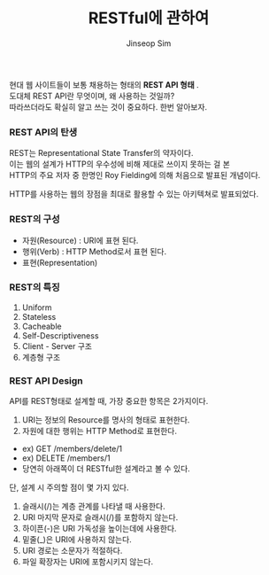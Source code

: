 ﻿---
layout: post
title: "RESTful에 관하여"
categories: Theory
tags: [theory]
author:
  - Jinseop Sim
toc: true
---
현대 웹 사이트들이 보통 채용하는 형태의 __REST API 형태__ .  
도대체 REST API란 무엇이며, 왜 사용하는 것일까?  
따라쓰더라도 확실히 알고 쓰는 것이 중요하다. 한번 알아보자.  

### REST API의 탄생
REST는 Representational State Transfer의 약자이다.  
이는 웹의 설계가 HTTP의 우수성에 비해 제대로 쓰이지 못하는 걸 본  
HTTP의 주요 저자 중 한명인 Roy Fielding에 의해 처음으로 발표된 개념이다.  

HTTP를 사용하는 웹의 장점을 최대로 활용할 수 있는 아키텍쳐로 발표되었다.  

### REST의 구성
- 자원(Resource) : URI에 표현 된다.
- 행위(Verb) : HTTP Method로서 표현 된다.
- 표현(Representation)

### REST의 특징
1. Uniform
2. Stateless
3. Cacheable
4. Self-Descriptiveness
5. Client - Server 구조
6. 계층형 구조

### REST API Design
API를 REST형태로 설계할 때, 가장 중요한 항목은 2가지이다.  

1. URI는 정보의 Resource를 명사의 형태로 표현한다.
2. 자원에 대한 행위는 HTTP Method로 표현한다.
  - ex) GET /members/delete/1
  - ex) DELETE /members/1
  - 당연히 아래쪽이 더 RESTful한 설계라고 볼 수 있다.

단, 설계 시 주의할 점이 몇 가지 있다.

1. 슬래시(/)는 계층 관계를 나타낼 때 사용한다.
2. URI 마지막 문자로 슬래시(/)를 포함하지 않는다.
3. 하이픈(-)은 URI 가독성을 높이는데에 사용한다.
4. 밑줄(_)은 URI에 사용하지 않는다.
5. URI 경로는 소문자가 적절하다.
6. 파일 확장자는 URI에 포함시키지 않는다.